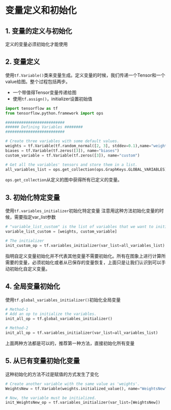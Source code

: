 # 变量定义和初始化

## 1. 变量的定义与初始化

定义的变量必须初始化才能使用

## 2. 变量定义

使用`tf.Variable()`类来变量生成。定义变量的时候，我们传递一个Tensor和一个value给图。整个过程包括两步。

+ 一个带值得Tensor变量传递给图
+ 使用`tf.assign()`，initializer设置初始值

```python
import tensorflow as tf
from tensorflow.python.framework import ops

##########################
###### Defining Variables ########
##########################

# Create three variables with some default values.
weights = tf.Variable(tf.random_normal([2, 3], stddev=0.1),name="weights")
biases = tf.Variable(tf.zeros([3]), name="biases")
custom_variable = tf.Variable(tf.zeros([3]), name="custom")

# Get all the variables' tensors and store them in a list.
all_variables_list = ops.get_collection(ops.GraphKeys.GLOBAL_VARIABLES)
```

`ops.get_collection`从定义的图中获得所有已定义的变量。

## 3. 初始化特定变量

使用`tf.variables_initializer`初始化特定变量
注意用这种方法初始化变量的时候，需要指定var_list参数

```py
# "variable_list_custom" is the list of variables that we want to initialize.
variable_list_custom = [weights, custom_variable]

# The initializer
init_custom_op = tf.variables_initializer(var_list=all_variables_list)
```

指明自定义变量初始化并不代表其他变量不需要初始化。所有在图象上进行计算所需要的变量，必须初始化或者从已保存的变量恢复，上面只是让我们认识到可以手动初始化自定义变量。

## 4. 全局变量初始化

使用`tf.global_variables_initializer()`初始化全局变量

```py
# Method-1
# Add an op to initialize the variables.
init_all_op = tf.global_variables_initializer()

# Method-2
init_all_op = tf.variables_initializer(var_list=all_variables_list)
```

上面两种方法都是可以的，推荐第一种方法，直接初始化所有变量

## 5. 从已有变量初始化变量

这种初始化的方法不过是赋值的方式发生了变化

```py
# Create another variable with the same value as 'weights'.
WeightsNew = tf.Variable(weights.initialized_value(), name="WeightsNew")

# Now, the variable must be initialized.
init_WeightsNew_op = tf.variables_initializer(var_list=[WeightsNew])
```
